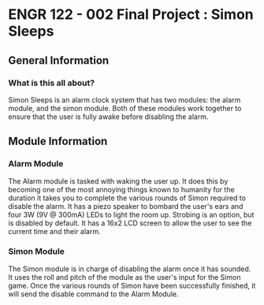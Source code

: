 # ENGR 122 - 002 Final Project : Simon Sleeps

## General Information
### What is this all about?
Simon Sleeps is an alarm clock system that has two modules: the alarm module, and the simon module.
Both of these modules work together to ensure that the user is fully awake before disabling the alarm.

## Module Information
### Alarm Module
The Alarm module is tasked with waking the user up. It does this by becoming one of the most annoying things known to humanity for the duration it takes you to complete the various rounds of Simon required to disable the alarm. It has a piezo speaker to bombard the user's ears and four 3W (9V @ 300mA) LEDs to light the room up. Strobing is an option, but is disabled by default. It has a 16x2 LCD screen to allow the user to see the current time and their alarm.

### Simon Module
The Simon module is in charge of disabling the alarm once it has sounded. It uses the roll and pitch of the module as the user's input for the Simon game. Once the various rounds of Simon have been successfully finished, it will send the disable command to the Alarm Module.